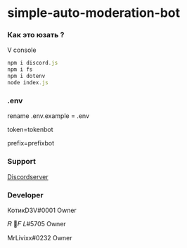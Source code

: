 # simple-auto-moderation-bot
### Как это юзать ?
V console 
```js
npm i discord.js
npm i fs
npm i dotenv
node index.js
```
### .env 
rename .env.example = .env


token=tokenbot


prefix=prefixbot


### Support 
[Discordserver](https://discord.gg/Eh9thsa)
### Developer
КотикD3V#0001 Owner

𝑅 🍬𝐹 𝐿#5705 Owner 

MrLivixx#0232 Owner
